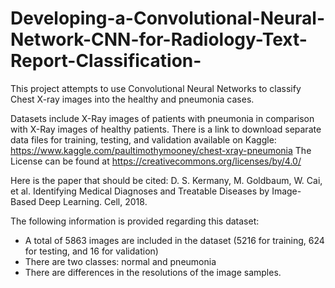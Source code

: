 # Developing-a-Convolutional-Neural-Network-CNN-for-Radiology-Text-Report-Classification-
This project attempts to use Convolutional Neural Networks to classify Chest X-ray images into the healthy and pneumonia cases.

Datasets include X-Ray images of patients with pneumonia in comparison with X-Ray images of healthy patients. 
There is a link to download separate data files for training, testing, and validation available on Kaggle:
 https://www.kaggle.com/paultimothymooney/chest-xray-pneumonia
 The License can be found at https://creativecommons.org/licenses/by/4.0/
 
Here is the paper that should be cited: D. S. Kermany, M. Goldbaum, W. Cai, et al. Identifying Medical Diagnoses and Treatable Diseases by Image-Based Deep Learning. Cell, 2018.
 
The following information is provided regarding this dataset:

- A total of 5863 images are included in the dataset (5216 for training, 624 for testing, and 16 for validation)
- There are two classes: normal and pneumonia
- There are differences in the resolutions of the image samples.
